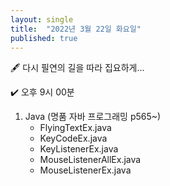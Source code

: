 ```yaml
---
layout: single
title:  "2022년 3월 22일 화요일"
published: true
---
```


🖋️ 다시 필연의 길을 따라 집요하게...

✔️ 오후 9시 00분



1. Java (명품 자바 프로그래밍 p565~)
   - FlyingTextEx.java
   - KeyCodeEx.java
   - KeyListenerEx.java
   - MouseListenerAllEx.java
   - MouseListenerEx.java

